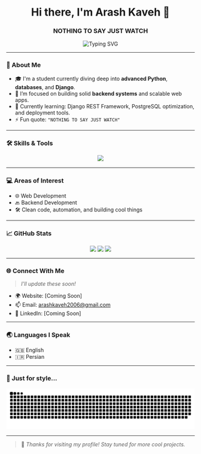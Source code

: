 <h1 align="center">Hi there, I'm Arash Kaveh 👋</h1>
<h3 align="center">NOTHING TO SAY JUST WATCH</h3>

<div align="center">
  <img src="https://readme-typing-svg.demolab.com?font=Fira+Code&pause=1000&color=00FFCC&width=435&lines=Student+%7C+Backend+Developer;Learning+Django%2C+PostgreSQL%2C+Advanced+Python" alt="Typing SVG" />
</div>

---

### 🧠 About Me
- 🎓 I'm a student currently diving deep into **advanced Python**, **databases**, and **Django**.
- 🔭 I’m focused on building solid **backend systems** and scalable web apps.
- 🌱 Currently learning: Django REST Framework, PostgreSQL optimization, and deployment tools.
- ⚡ Fun quote: `"NOTHING TO SAY JUST WATCH"`

---

### 🛠️ Skills & Tools

<div align="center">
  <img src="https://skillicons.dev/icons?i=python,django,postgresql,html,docker,css,git,github,vscode,pycharm&theme=dark" />
</div>

---

### 💻 Areas of Interest
- 🌐 Web Development  
- 🔙 Backend Development  
- 🛠️ Clean code, automation, and building cool things

---

### 📈 GitHub Stats

<div align="center">
  <img src="https://github-readme-stats.vercel.app/api?username=arashkaveh&show_icons=true&theme=tokyonight&hide_border=true" />
  <img src="https://github-readme-streak-stats.herokuapp.com?user=arashkaveh&theme=tokyonight&hide_border=true" />
  <img src="https://github-readme-stats.vercel.app/api/top-langs/?username=arashkaveh&layout=compact&theme=tokyonight&hide_border=true" />
</div>

---

### 🌐 Connect With Me

> *I'll update these soon!*

- 🌍 Website: [Coming Soon]
- 📫 Email: arashkaveh2006@gmail.com
- 💼 LinkedIn: [Coming Soon]

---

### 🌏 Languages I Speak
- 🇬🇧 English  
- 🇮🇷 Persian

---

### 🎨 Just for style...

<div align="center">
  <img src="https://raw.githubusercontent.com/platane/snk/output/github-contribution-grid-snake-dark.svg" alt="snake animation" />
</div>

---

> 🚀 *Thanks for visiting my profile! Stay tuned for more cool projects.*

